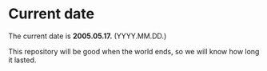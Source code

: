 # Current date

The current date is **2005.05.17.** (YYYY.MM.DD.)

This repository will be good when the world ends, so we will know how long it lasted.